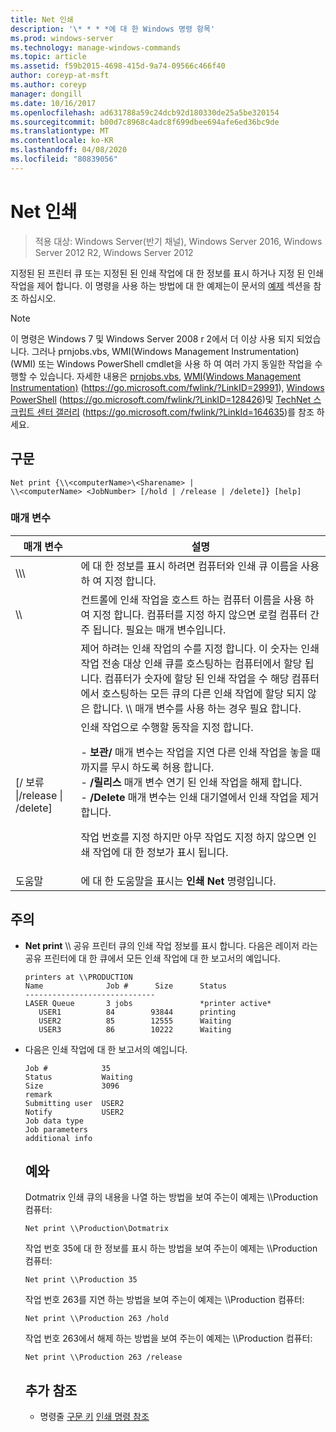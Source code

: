 ```yaml
---
title: Net 인쇄
description: '\* * * *에 대 한 Windows 명령 항목'
ms.prod: windows-server
ms.technology: manage-windows-commands
ms.topic: article
ms.assetid: f59b2015-4698-415d-9a74-09566c466f40
author: coreyp-at-msft
ms.author: coreyp
manager: dongill
ms.date: 10/16/2017
ms.openlocfilehash: ad631788a59c24dcb92d180330de25a5be320154
ms.sourcegitcommit: b00d7c8968c4adc8f699dbee694afe6ed36bc9de
ms.translationtype: MT
ms.contentlocale: ko-KR
ms.lasthandoff: 04/08/2020
ms.locfileid: "80839056"
---
```

# <a name="net-print"></a>Net 인쇄

>적용 대상: Windows Server(반기 채널), Windows Server 2016, Windows Server 2012 R2, Windows Server 2012

지정된 된 프린터 큐 또는 지정된 된 인쇄 작업에 대 한 정보를 표시 하거나 지정 된 인쇄 작업을 제어 합니다.
이 명령을 사용 하는 방법에 대 한 예제는이 문서의 [예제](#BKMK_examples) 섹션을 참조 하십시오.
> [!NOTE]
> 이 명령은 Windows 7 및 Windows Server 2008 r 2에서 더 이상 사용 되지 되었습니다. 그러나 prnjobs.vbs, WMI(Windows Management Instrumentation) (WMI) 또는 Windows PowerShell cmdlet을 사용 하 여 여러 가지 동일한 작업을 수행할 수 있습니다. 자세한 내용은 [prnjobs.vbs](prnjobs.md), [WMI(Windows Management Instrumentation)](https://go.microsoft.com/fwlink/?LinkID=29991) (https://go.microsoft.com/fwlink/?LinkID=29991), [Windows PowerShell](https://go.microsoft.com/fwlink/?LinkID=128426) (https://go.microsoft.com/fwlink/?LinkID=128426)및 [TechNet 스크립트 센터 갤러리](https://go.microsoft.com/fwlink/?LinkId=164635) (https://go.microsoft.com/fwlink/?LinkId=164635)를 참조 하세요.
> ## <a name="syntax"></a>구문
> ```
> Net print {\\<computerName>\<Sharename> | 
> \\<computerName> <JobNumber> [/hold | /release | /delete]} [help]
> ```
> ### <a name="parameters"></a>매개 변수
> 
> |               매개 변수               |                                                                                                                                                                                                                     설명                                                                                                                                                                                                                      |
> |----------------------------------------|------------------------------------------------------------------------------------------------------------------------------------------------------------------------------------------------------------------------------------------------------------------------------------------------------------------------------------------------------------------------------------------------------------------------------------------------------|
> |    \\\\<computerName>\\<Sharename>     |                                                                                                                                                                            에 대 한 정보를 표시 하려면 컴퓨터와 인쇄 큐 이름을 사용 하 여 지정 합니다.                                                                                                                                                                             |
> |           \\\\<computerName>           |                                                                                                                                 컨트롤에 인쇄 작업을 호스트 하는 컴퓨터 이름을 사용 하 여 지정 합니다. 컴퓨터를 지정 하지 않으면 로컬 컴퓨터 간주 됩니다. 필요는 <JobNumber> 매개 변수입니다.                                                                                                                                  |
> |              <JobNumber>               |                                             제어 하려는 인쇄 작업의 수를 지정 합니다. 이 숫자는 인쇄 작업 전송 대상 인쇄 큐를 호스팅하는 컴퓨터에서 할당 됩니다. 컴퓨터가 숫자에 할당 된 인쇄 작업을 수 해당 컴퓨터에서 호스팅하는 모든 큐의 다른 인쇄 작업에 할당 되지 않은 합니다. \\\\<computerName> 매개 변수를 사용 하는 경우 필요 합니다.                                             |
> | [/ 보류 &#124;/release &#124; /delete] | 인쇄 작업으로 수행할 동작을 지정 합니다.<p>- **보관/** 매개 변수는 작업을 지연 다른 인쇄 작업을 놓을 때까지를 무시 하도록 허용 합니다.<br />- **/릴리스** 매개 변수 연기 된 인쇄 작업을 해제 합니다.<br />- **/Delete** 매개 변수는 인쇄 대기열에서 인쇄 작업을 제거 합니다.<p>작업 번호를 지정 하지만 아무 작업도 지정 하지 않으면 인쇄 작업에 대 한 정보가 표시 됩니다. |
> |                  도움말                  |                                                                                                                                                                                                     에 대 한 도움말을 표시는 **인쇄 Net** 명령입니다.                                                                                                                                                                                                     |
> 
> ## <a name="remarks"></a>주의
> - **Net print** \\\\<computerName> 공유 프린터 큐의 인쇄 작업 정보를 표시 합니다. 다음은 레이저 라는 공유 프린터에 대 한 큐에서 모든 인쇄 작업에 대 한 보고서의 예입니다.
>   ```
>   printers at \\PRODUCTION
>   Name              Job #      Size      Status
>   -----------------------------
>   LASER Queue       3 jobs               *printer active*
>      USER1          84        93844      printing
>      USER2          85        12555      Waiting
>      USER3          86        10222      Waiting
>   ```
> - 다음은 인쇄 작업에 대 한 보고서의 예입니다.
>   ```
>   Job #            35
>   Status           Waiting
>   Size             3096
>   remark
>   Submitting user  USER2
>   Notify           USER2
>   Job data type
>   Job parameters
>   additional info
>   ```
>   ## <a name="examples"></a><a name=BKMK_examples></a>예와
>   Dotmatrix 인쇄 큐의 내용을 나열 하는 방법을 보여 주는이 예제는 \\\Production 컴퓨터:
>   ```
>   Net print \\Production\Dotmatrix 
>   ```
>   작업 번호 35에 대 한 정보를 표시 하는 방법을 보여 주는이 예제는 \\\Production 컴퓨터:
>   ```
>   Net print \\Production 35 
>   ```
>   작업 번호 263를 지연 하는 방법을 보여 주는이 예제는 \\\Production 컴퓨터:
>   ```
>   Net print \\Production 263 /hold 
>   ```
>   작업 번호 263에서 해제 하는 방법을 보여 주는이 예제는 \\\Production 컴퓨터:
>   ```
>   Net print \\Production 263 /release 
>   ```
>   ## <a name="additional-references"></a>추가 참조
>   - 명령줄 [구문 키](command-line-syntax-key.md)
>   [인쇄 명령 참조](print-command-reference.md)

